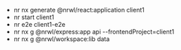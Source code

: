 - nr nx generate @nrwl/react:application client1
- nr start client1
- nr e2e client1-e2e
- nr nx g @nrwl/express:app api --frontendProject=client1
- nr nx g @nrwl/workspace:lib data